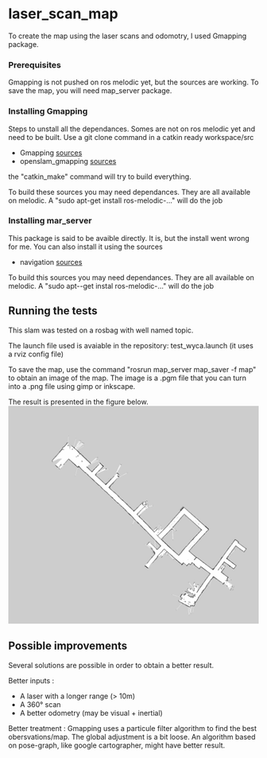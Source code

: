 # laser_scan_map

To create the map using the laser scans and odomotry, I used Gmapping package.

### Prerequisites
Gmapping is not pushed on ros melodic yet, but the sources are working.
To save the map, you will need map_server package.

### Installing Gmapping
Steps to unstall all the dependances.
Somes are not on ros melodic yet and need to be built.
Use a git clone command in a catkin ready workspace/src 

* Gmapping [sources](https://github.com/ros-perception/openslam_gmapping)
* openslam_gmapping [sources](https://github.com/ros-perception/openslam_gmapping)

the "catkin_make" command will try to build everything.

To build these sources you may need dependances. They are all available on melodic. 
A "sudo apt-get install ros-melodic-..." will do the job

### Installing mar_server
This package is said to be avaible directly. It is, but the install went wrong for me.
You can also install it using the sources

* navigation [sources](https://github.com/ros-planning/navigation)

To build this sources you may need dependances. They are all available on melodic. 
A "sudo apt--get instal ros-melodic-..." will do the job

## Running the tests
This slam was tested on a rosbag with well named topic.

The launch file used is avaiable in the repository: test_wyca.launch
(it uses a rviz config file)

To save the map, use the command "rosrun map_server map_saver -f map" to obtain an image of the map.
The image is a .pgm file that you can turn into a .png file using gimp or inkscape.

The result is presented in the figure below.
![map](https://github.com/Renaudeau82/laser_scan_map/blob/master/map_wyca.png)

## Possible improvements
Several solutions are possible in order to obtain a better result.

Better inputs :
* A laser with a longer range (> 10m)
* A 360° scan
* A better odometry (may be visual + inertial)

Better treatment :
Gmapping uses a particule filter algorithm to find the best obersvations/map.
The global adjustment is a bit loose.
An algorithm based on pose-graph, like google cartographer, might have better result.
